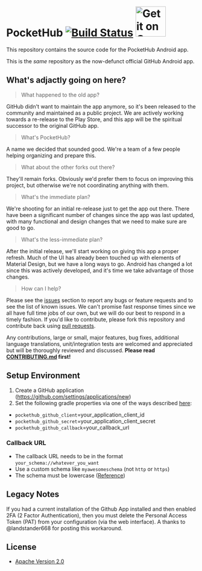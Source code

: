 # PocketHub [![Build Status](https://travis-ci.org/pockethub/PocketHub.svg?branch=master)](https://travis-ci.org/pockethub/PocketHub) <a style="margin-bottom: 0;" href='https://play.google.com/store/apps/details?id=com.github.pockethub.android&utm_source=global_co&utm_medium=prtnr&utm_content=Mar2515&utm_campaign=PartBadge&pcampaignid=MKT-Other-global-all-co-prtnr-py-PartBadge-Mar2515-1'><img alt='Get it on Google Play' src='https://play.google.com/intl/en_us/badges/images/generic/en_badge_web_generic.png' height="80px"/></a>

This repository contains the source code for the PocketHub Android app.

This is the *same* repository as the now-defunct official GitHub Android app.

## What's adjactly going on here?

> What happened to the old app?

GitHub didn't want to maintain the app anymore, so it's been released to the community and maintained as a public project.
We are actively working towards a re-release to the Play Store, and this app will be the spiritual successor to the original GitHub app.

> What's PocketHub?

A name we decided that sounded good. We're a team of a few people helping organizing and prepare this. 

> What about the other forks out there?

They'll remain forks. Obviously we'd prefer them to focus on improving this project, but otherwise we're not coordinating anything with them.

> What's the immediate plan?

We're shooting for an initial re-release just to get the app out there. There have been a significant number of changes since the app was last updated, with many functional and design changes that we need to make sure are good to go.

> What's the less-immediate plan?

After the initial release, we'll start working on giving this app a proper refresh. Much of the UI has already been touched up with elements of Material Design, but we have a long ways to go. Android has changed a lot since this was actively developed, and it's time we take advantage of those changes.

> How can I help?

Please see the [issues](https://github.com/pockethub/PocketHub/issues) section to report any bugs or feature requests and to see the list of known issues. We can't promise fast response times since we all have full time jobs of our own, but we will do our best to respond in a timely fashion.  If you'd like to contribute, please fork this repository and contribute back using [pull requests](https://github.com/pockethub/PocketHub/pulls).

Any contributions, large or small, major features, bug fixes, additional language translations, unit/integration tests are welcomed and appreciated but will be thoroughly reviewed and discussed. **Please read [CONTRIBUTING.md](https://github.com/pockethub/PocketHub/blob/master/CONTRIBUTING.md) first!**

## Setup Environment

1. Create a GitHub application (https://github.com/settings/applications/new)
2. Set the following gradle properties via one of the ways described [here](https://docs.gradle.org/current/userguide/build_environment.html#sec:gradle_properties_and_system_properties):
  - `pockethub_github_client`=your_application_client_id
  - `pockethub_github_secret`=your_application_client_secret
  - `pockethub_github_callback`=your_callback_url

### Callback URL
- The callback URL needs to be in the format `your_schema://whatever_you_want`
- Use a custom schema like `myawesomeschema` (not `http` or `https`)
- The schema must be lowercase ([Reference](https://developer.android.com/guide/topics/manifest/data-element.html))

## Legacy Notes

If you had a current installation of the Github App installed and then enabled 2FA (2 Factor Authentication), then you must delete the Personal Access Token (PAT) from your configuration (via the web interface). A thanks to @landstander668 for posting this workaround.

## License

* [Apache Version 2.0](http://www.apache.org/licenses/LICENSE-2.0.html)
